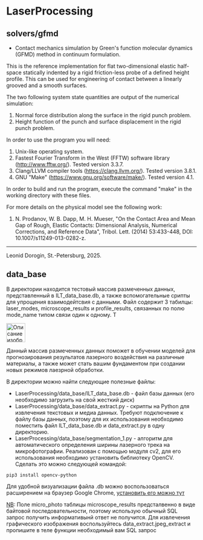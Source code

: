 # LaserProcessing
## solvers/gfmd 
- Contact mechanics simulation by Green's function molecular dynamics (GFMD) method in continuum formulation.

This is the reference implementation for flat two-dimensional elastic half-space statically indented by a rigid friction-less probe of a defined height profile.
This can be used for engineering of contact between a linearly grooved and a smooth surfaces.

The two following system state quantities are output of the numerical simulation: 
1. Normal force distribution along the surface in the rigid punch problem.
2. Height function of the punch and surface displacement in the rigid punch problem.

In order to use the program you will need:
1. Unix-like operating system.
2. Fastest Fourier Transform in the West (FFTW) software library (http://www.fftw.org/). Tested version 3.3.7.
3. Clang/LLVM compiler tools (https://clang.llvm.org/). Tested version 3.8.1.
4. GNU "Make" (https://www.gnu.org/software/make/). Tested version 4.1.

In order to build and run the program, execute the command "make" in the working directory with these files.

For more details on the physical model see the following work:
1. N. Prodanov, W. B. Dapp, M. H. Mueser, "On the Contact Area and Mean Gap of Rough, Elastic Contacts: Dimensional Analysis, Numerical Corrections, and Reference Data", Tribol. Lett. (2014) 53:433-448, DOI: 10.1007/s11249-013-0282-z.

---
Leonid Dorogin, St.-Petersburg, 2025.



## data_base

В директории находится тестовый массив размеченных данных, представленный в ILT_data_base.db, а также вспомогательные срипты для упрощения взаимодейтсвия с данными. Файл содержит 3 табилцы: laser_modes, microscope_results и profile_results, связанных по полю mode_name типом связи один к одному. Т

<img src="https://sosny.ru/images/Our_Products/profilometr_2.jpg" alt="Описание изображения" width="50" />







Данный массив размеченных данных поможет в обучении моделей для прогнозирования результатов лазерного воздействия на различные материалы, а также может стать вашим фундаментом при создании новых режимов лаезрной обработки. 


В директории можно найти следующие полезные файлы:

- LaserProcessing/data_base/ILT_data_base.db - файл базы данных (его необходимо загрузить на свой жесткий диск)
- LaserProcessing/data_base/data_extract.py - скрипты на Python для извлечения текстовых и медиа данных. Требуют подключение к файлу базы данных, поэтому для их использования необходимо поместить файл ILT_data_base.db и data_extract.py в одну директорию.
- LaserProcessing/data_base/segmentation_1.py - алгоритм для автоматического определения ширины лазерного трека на микрофотографии. Реализован с помощью модуля cv2, для его использования необходимо установить библиотеку OpenCV. Сделать это можно следующей командой: 
~~~
pip3 install opencv-python 
~~~
  
Для удобной визуализации файла .db можно воспользоваться расширением на браузер Google Chrome, [установить его можно тут](https://chromewebstore.google.com/detail/sqlite-browser-%D0%B4%D0%BB%D1%8F-%D0%BF%D1%80%D0%BE%D1%81%D0%BC%D0%BE/iclckldkfemlnecocpphinnplnmijkol?hl=ru)   

<u>NB</u>: Поле micro_photo таблицы microscope_results предсталвенно в виде байтовой последовательности, поэтому использую обычный SQL запрос получить информативынй ответ не получится. Для извлечения графического изображения воспользуйтесь data_extract.jpeg_extract и пропишите в теле функции необходимый вам SQL запрос
